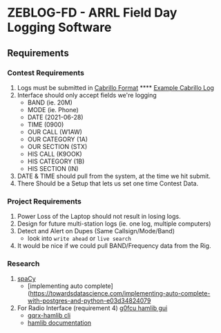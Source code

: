 # ZEBLOG-FD - ARRL Field Day Logging Software

## Requirements

### Contest Requirements
1. Logs must be submitted in [Cabrillo Format](http://www.arrl.org/cabrillo-format-tutorial)
   **** [Example Cabrillo Log](https://a2a53e2b-2285-4083-9cff-c99fe5ba1658.filesusr.com/ugd/1c7085_6e6ab52ed6a246558704199c09aaf9f7.pdf)
2. Interface should only accept fields we're logging
   * BAND (ie. 20M)
   * MODE (ie. Phone)
   * DATE (2021-06-28)
   * TIME (0900)
   * OUR CALL (W1AW)
   * OUR CATEGORY (1A)
   * OUR SECTION (STX)
   * HIS CALL (K9OOK)
   * HIS CATEGORY  (1B)
   * HIS SECTION (IN)
3. DATE & TIME should pull from the system, at the time we hit submit.
4. There Should be a Setup that lets us set one time Contest Data.

### Project Requirements
1. Power Loss of the Laptop should not result in losing logs.
2. Design for future multi-station logs (ie. one log, multiple computers)
3. Detect and Alert on Dupes (Same Callsign/Mode/Band)
   * look into `write ahead` or `live search`
4. It would be nice if we could pull BAND/Frequency data from the Rig.

### Research
1. [spaCy](https://spacy.io/)
   * [implementing auto complete](https://towardsdatascience.com/implementing-auto-complete-with-postgres-and-python-e03d34824079
2. For Radio Interface (requirement 4) [g0fcu hamlib gui](https://github.com/g0fcu/gqrx-hamlib-gui)
   * [gqrx-hamlib cli](https://github.com/absenth/gqrx-hamlib)
   * [hamlib documentation](https://github.com/Hamlib/Hamlib/wiki)
